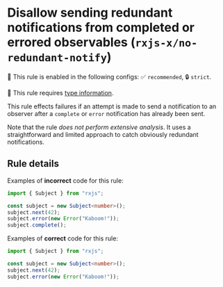 # Disallow sending redundant notifications from completed or errored observables (`rxjs-x/no-redundant-notify`)

💼 This rule is enabled in the following configs: ✅ `recommended`, 🔒 `strict`.

💭 This rule requires [type information](https://typescript-eslint.io/linting/typed-linting).

<!-- end auto-generated rule header -->

This rule effects failures if an attempt is made to send a notification to an observer after a `complete` or `error` notification has already been sent.

Note that the rule _does not perform extensive analysis_. It uses a straightforward and limited approach to catch obviously redundant notifications.

## Rule details

Examples of **incorrect** code for this rule:

```ts
import { Subject } from "rxjs";

const subject = new Subject<number>();
subject.next(42);
subject.error(new Error("Kaboom!"));
subject.complete();
```

Examples of **correct** code for this rule:

```ts
import { Subject } from "rxjs";

const subject = new Subject<number>();
subject.next(42);
subject.error(new Error("Kaboom!"));
```
